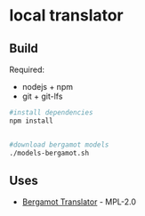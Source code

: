 # local translator

## Build

Required:

* nodejs + npm
* git + git-lfs

```bash
#install dependencies
npm install


#download bergamot models
./models-bergamot.sh
```

## Uses

* [Bergamot Translator](https://github.com/browsermt/bergamot-translator) - MPL-2.0
